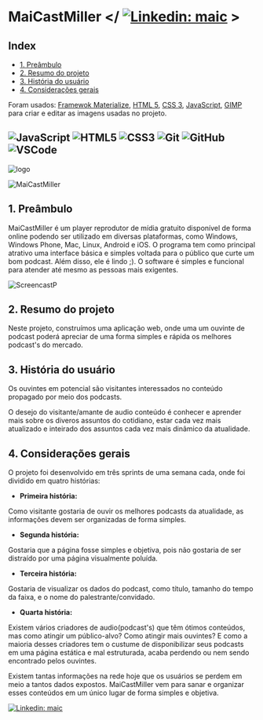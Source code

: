 # MaiCastMiller </ [![Linkedin: maic](https://img.shields.io/badge/-Linkedin-blue?style=flat-square&logo=Linkedin&logoColor=white&link=https://www.linkedin.com/in/maic/)](https://www.linkedin.com/in/maic-miller-330721208/) >

## Index 

- [1. Preâmbulo](#1-Preâmbulo)
- [2. Resumo do projeto](#2-Resumo-do-projeto)
- [3. História do usuário](#3-História-do-usuario)
- [4. Considerações gerais](#4-Consideracoes-gerais)

Foram usados:  [Framewok Materialize](https://materializecss.com/), [HTML 5](https://developer.mozilla.org/en-US/docs/Web/HTML/HTML5), [CSS 3](https://developer.mozilla.org/en-US/docs/Web/CSS), [JavaScript](https://developer.mozilla.org/en-US/docs/Web/JavaScript), [GIMP](https://www.gimp.org/) para criar e editar as imagens usadas no projeto.

![JavaScript](https://img.shields.io/badge/-JavaScript-black?style=flat-square&logo=javascript)
![HTML5](https://img.shields.io/badge/-HTML5-E34F26?style=flat-square&logo=html5&logoColor=white)
![CSS3](https://img.shields.io/badge/-CSS3-1572B6?style=flat-square&logo=css3)
![Git](https://img.shields.io/badge/-Git-black?style=flat-square&logo=git)
![GitHub](https://img.shields.io/badge/-GitHub-181717?style=flat-square&logo=github)
![VSCode](https://img.shields.io/badge/-VSCode-007ACC?style=flat-square&logo=visual-studio-code&logoColor=white)
---

![logo](https://user-images.githubusercontent.com/990877/111083825-27d0a480-84ee-11eb-86ee-a8982eb42257.png)

![MaiCastMiller](https://user-images.githubusercontent.com/990877/111083352-ec34db00-84eb-11eb-8e32-553747c65c27.png)

## 1. Preâmbulo

MaiCastMiller é um player reprodutor de mídia gratuito disponível de forma online podendo ser utilizado em diversas plataformas, como Windows, Windows Phone, Mac, Linux, Android e iOS. O programa tem como principal atrativo uma interface básica e simples voltada para o público que curte um bom podcast. Além disso, ele é lindo ;). O software é simples e funcional para atender até mesmo as pessoas mais exigentes.

![ScreencastP](https://user-images.githubusercontent.com/990877/111084149-bc87d200-84ef-11eb-8bb3-e34d468ebc62.gif)

## 2. Resumo do projeto

Neste projeto, construímos uma aplicação web, onde uma um ouvinte de podcast poderá apreciar de uma forma simples e rápida os melhores podcast's do mercado.

## 3. História do usuário

Os ouvintes em potencial são visitantes interessados no conteúdo propagado por meio dos podcasts.

O desejo do visitante/amante de audio conteúdo é conhecer e aprender mais sobre os diveros assuntos do cotidiano, estar cada vez mais atualizado e inteirado dos assuntos cada vez mais dinâmico da atualidade.

## 4. Considerações gerais

O projeto foi desenvolvido em três sprints de uma semana cada, onde foi dividido em quatro histórias:

- **Primeira história:**

Como visitante gostaria de ouvir os melhores podcasts da atualidade, as informações devem ser organizadas de forma simples.

- **Segunda história:**

Gostaria que a página fosse simples e objetiva, pois não gostaria de ser distraído por uma página visualmente poluída.

- **Terceira história:**

Gostaria de visualizar os dados do podcast, como título, tamanho do tempo da faixa, e o nome do palestrante/convidado.

- **Quarta história:**

Existem  vários criadores de audio(podcast's) que têm ótimos conteúdos, mas como atingir um público-alvo? Como atingir mais ouvintes? E como a maioria desses criadores tem o custume de disponibilizar seus podcasts em uma página estática e mal estruturada, acaba perdendo ou nem sendo encontrado pelos ouvintes.

Existem tantas informações na rede hoje que os usuários se perdem em meio a tantos dados expostos. MaiCastMiller vem para sanar e organizar esses conteúdos em um único lugar de forma simples e objetiva.

[![Linkedin: maic](https://img.shields.io/badge/-Linkedin-blue?style=flat-square&logo=Linkedin&logoColor=white&link=https://www.linkedin.com/in/maic/)](https://www.linkedin.com/in/maic-miller-330721208/)
